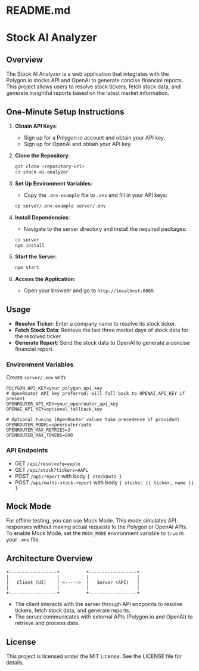 # README.md

# Stock AI Analyzer

## Overview

The Stock AI Analyzer is a web application that integrates with the Polygon.io stocks API and OpenAI to generate concise financial reports. This project allows users to resolve stock tickers, fetch stock data, and generate insightful reports based on the latest market information.

## One-Minute Setup Instructions

1. **Obtain API Keys**:
   - Sign up for a Polygon.io account and obtain your API key.
   - Sign up for OpenAI and obtain your API key.

2. **Clone the Repository**:
   ```bash
   git clone <repository-url>
   cd stock-ai-analyzer
   ```

3. **Set Up Environment Variables**:
   - Copy the `.env.example` file to `.env` and fill in your API keys:
   ```bash
   cp server/.env.example server/.env
   ```

4. **Install Dependencies**:
   - Navigate to the server directory and install the required packages:
   ```bash
   cd server
   npm install
   ```

5. **Start the Server**:
   ```bash
   npm start
   ```

6. **Access the Application**:
   - Open your browser and go to `http://localhost:8080`.

## Usage

- **Resolve Ticker**: Enter a company name to resolve its stock ticker.
- **Fetch Stock Data**: Retrieve the last three market days of stock data for the resolved ticker.
- **Generate Report**: Send the stock data to OpenAI to generate a concise financial report.

### Environment Variables

Create `server/.env` with:

```
POLYGON_API_KEY=your_polygon_api_key
# OpenRouter API key preferred; will fall back to OPENAI_API_KEY if present
OPENROUTER_API_KEY=your_openrouter_api_key
OPENAI_API_KEY=optional_fallback_key

# Optional tuning (OpenRouter values take precedence if provided)
OPENROUTER_MODEL=openrouter/auto
OPENROUTER_MAX_RETRIES=3
OPENROUTER_MAX_TOKENS=800
```

### API Endpoints

- GET `/api/resolve?q=apple`
- GET `/api/stock?tickers=AAPL`
- POST `/api/report` with body `{ stockData }`
- POST `/api/multi-stock-report` with body `{ stocks: [{ ticker, name }] }`

## Mock Mode

For offline testing, you can use Mock Mode. This mode simulates API responses without making actual requests to the Polygon or OpenAI APIs. To enable Mock Mode, set the `MOCK_MODE` environment variable to `true` in your `.env` file.

## Architecture Overview

```
+------------------+          +------------------+
|                  |          |                  |
|   Client (UI)    | <----->  |   Server (API)   |
|                  |          |                  |
+------------------+          +------------------+
```

- The client interacts with the server through API endpoints to resolve tickers, fetch stock data, and generate reports.
- The server communicates with external APIs (Polygon.io and OpenAI) to retrieve and process data.

## License

This project is licensed under the MIT License. See the LICENSE file for details.